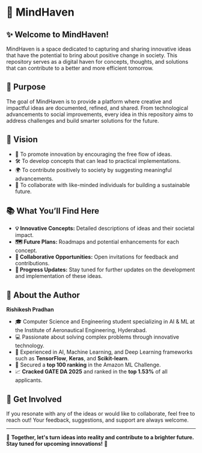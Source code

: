 # 🌿 MindHaven

## ✨ Welcome to MindHaven!
MindHaven is a space dedicated to capturing and sharing innovative ideas that have the potential to bring about positive change in society. This repository serves as a digital haven for concepts, thoughts, and solutions that can contribute to a better and more efficient tomorrow.

## 🎯 Purpose
The goal of MindHaven is to provide a platform where creative and impactful ideas are documented, refined, and shared. From technological advancements to social improvements, every idea in this repository aims to address challenges and build smarter solutions for the future.

## 🌟 Vision
- 🚀 To promote innovation by encouraging the free flow of ideas.
- 🛠️ To develop concepts that can lead to practical implementations.
- 🌍 To contribute positively to society by suggesting meaningful advancements.
- 🤝 To collaborate with like-minded individuals for building a sustainable future.

## 📚 What You’ll Find Here
- **💡 Innovative Concepts:** Detailed descriptions of ideas and their societal impact.
- **🗺️ Future Plans:** Roadmaps and potential enhancements for each concept.
- **🤝 Collaborative Opportunities:** Open invitations for feedback and contributions.
- **📢 Progress Updates:** Stay tuned for further updates on the development and implementation of these ideas.

## 👤 About the Author
**Rishikesh Pradhan**
- 🎓 Computer Science and Engineering student specializing in AI & ML at the Institute of Aeronautical Engineering, Hyderabad.
- 💻 Passionate about solving complex problems through innovative technology.
- 🧠 Experienced in AI, Machine Learning, and Deep Learning frameworks such as **TensorFlow**, **Keras**, and **Scikit-learn**.
- 🥇 Secured a **top 100 ranking** in the Amazon ML Challenge.
- 📈 **Cracked GATE DA 2025** and ranked in the **top 1.53%** of all applicants.

## 🤗 Get Involved
If you resonate with any of the ideas or would like to collaborate, feel free to reach out! Your feedback, suggestions, and support are always welcome.

---

🌱 **Together, let's turn ideas into reality and contribute to a brighter future. Stay tuned for upcoming innovations!** 🚀

